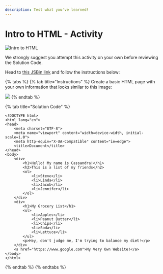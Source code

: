 ```yaml
---
description: Test what you've learned!
---
```


# Intro to HTML - Activity

![Intro to HTML](https://github.com/cslewislives/frontend-prework/tree/7c7bc1ab2155c31482f755a757c91f4efcc6e770/.gitbook/assets/image%20%2837%29.png)

We strongly suggest you attempt this activity on your own before reviewing the Solution Code.

Head to [this JSBin link](https://jsbin.com/xahonej/1/edit?html,output) and follow the instructions below:

{% tabs %}
{% tab title="Instructions" %}
Create a basic HTML page with your own information that looks similar to this image:

![](https://github.com/cslewislives/frontend-prework/tree/7c7bc1ab2155c31482f755a757c91f4efcc6e770/.gitbook/assets/image%20%2882%29.png)
{% endtab %}

{% tab title="Solution Code" %}
```markup
<!DOCTYPE html>
<html lang="en">
<head>
    <meta charset="UTF-8">
    <meta name="viewport" content="width=device-width, initial-scale=1.0">
    <meta http-equiv="X-UA-Compatible" content="ie=edge">
    <title>Document</title>
</head>
<body>
    <div>
        <h1>Hello! My name is Cassandra!</h1>
        <h2>This is a list of my friends</h2>
        <ol>
            <li>Steve</li>
            <li>Linda</li>
            <li>Jacob</li>
            <li>Jennifer</li>
        </ol>
    </div>
    <div>
        <h1>My Grocery List</h1>
        <ul>
            <li>Apples</li>
            <li>Peanut Butter</li>
            <li>Chips</li>
            <li>Soda</li>
            <li>Lettuce</li>
        </ul>
        <p>Hey, don't judge me, I'm trying to balance my diet!</p>
    </div>
    <a href="https://www.google.com">My Very Own Website!</a>
</body>
</html>
```
{% endtab %}
{% endtabs %}


